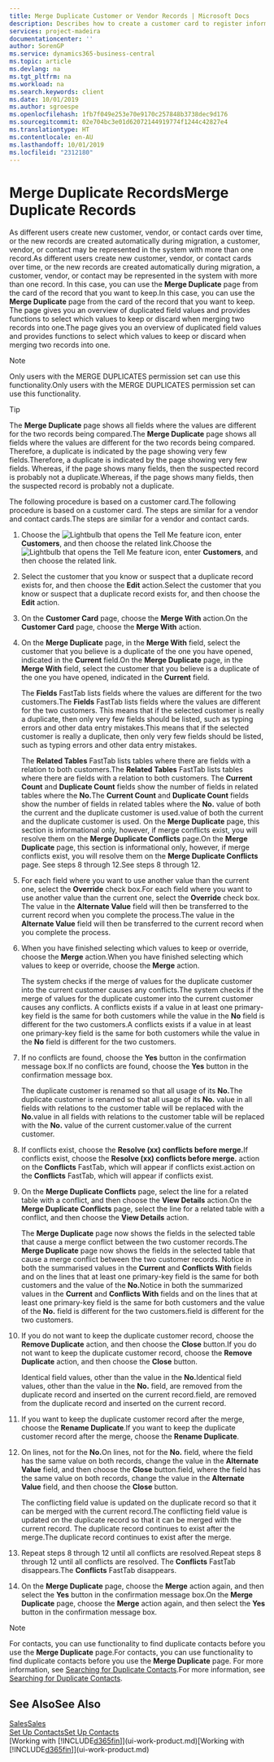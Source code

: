 ```yaml
---
title: Merge Duplicate Customer or Vendor Records | Microsoft Docs
description: Describes how to create a customer card to register information about each new customer or client that you sell to.
services: project-madeira
documentationcenter: ''
author: SorenGP
ms.service: dynamics365-business-central
ms.topic: article
ms.devlang: na
ms.tgt_pltfrm: na
ms.workload: na
ms.search.keywords: client
ms.date: 10/01/2019
ms.author: sgroespe
ms.openlocfilehash: 1fb7f049e253e70e9170c257848b3738dec9d176
ms.sourcegitcommit: 02e704bc3e01d62072144919774f1244c42827e4
ms.translationtype: HT
ms.contentlocale: en-AU
ms.lasthandoff: 10/01/2019
ms.locfileid: "2312180"
---
```

# <a name="merge-duplicate-records"></a><span data-ttu-id="d6a4e-103">Merge Duplicate Records</span><span class="sxs-lookup"><span data-stu-id="d6a4e-103">Merge Duplicate Records</span></span>
<span data-ttu-id="d6a4e-104">As different users create new customer, vendor, or contact cards over time, or the new records are created automatically during migration, a customer, vendor, or contact may be represented in the system with more than one record.</span><span class="sxs-lookup"><span data-stu-id="d6a4e-104">As different users create new customer, vendor, or contact cards over time, or the new records are created automatically during migration, a customer, vendor, or contact may be represented in the system with more than one record.</span></span> <span data-ttu-id="d6a4e-105">In this case, you can use the **Merge Duplicate** page from the card of the record that you want to keep.</span><span class="sxs-lookup"><span data-stu-id="d6a4e-105">In this case, you can use the **Merge Duplicate** page from the card of the record that you want to keep.</span></span> <span data-ttu-id="d6a4e-106">The page gives you an overview of duplicated field values and provides functions to select which values to keep or discard when merging two records into one.</span><span class="sxs-lookup"><span data-stu-id="d6a4e-106">The page gives you an overview of duplicated field values and provides functions to select which values to keep or discard when merging two records into one.</span></span>

> [!NOTE]
> <span data-ttu-id="d6a4e-107">Only users with the MERGE DUPLICATES permission set can use this functionality.</span><span class="sxs-lookup"><span data-stu-id="d6a4e-107">Only users with the MERGE DUPLICATES permission set can use this functionality.</span></span>

> [!TIP]
> <span data-ttu-id="d6a4e-108">The **Merge Duplicate** page shows all fields where the values are different for the two records being compared.</span><span class="sxs-lookup"><span data-stu-id="d6a4e-108">The **Merge Duplicate** page shows all fields where the values are different for the two records being compared.</span></span> <span data-ttu-id="d6a4e-109">Therefore, a duplicate is indicated by the page showing very few fields.</span><span class="sxs-lookup"><span data-stu-id="d6a4e-109">Therefore, a duplicate is indicated by the page showing very few fields.</span></span> <span data-ttu-id="d6a4e-110">Whereas, if the page shows many fields, then the suspected record is probably not a duplicate.</span><span class="sxs-lookup"><span data-stu-id="d6a4e-110">Whereas, if the page shows many fields, then the suspected record is probably not a duplicate.</span></span>

<span data-ttu-id="d6a4e-111">The following procedure is based on a customer card.</span><span class="sxs-lookup"><span data-stu-id="d6a4e-111">The following procedure is based on a customer card.</span></span> <span data-ttu-id="d6a4e-112">The steps are similar for a vendor  and contact cards.</span><span class="sxs-lookup"><span data-stu-id="d6a4e-112">The steps are similar for a vendor  and contact cards.</span></span>

1. <span data-ttu-id="d6a4e-113">Choose the ![Lightbulb that opens the Tell Me feature](media/ui-search/search_small.png "Tell me what you want to do") icon, enter **Customers**, and then choose the related link.</span><span class="sxs-lookup"><span data-stu-id="d6a4e-113">Choose the ![Lightbulb that opens the Tell Me feature](media/ui-search/search_small.png "Tell me what you want to do") icon, enter **Customers**, and then choose the related link.</span></span>
2. <span data-ttu-id="d6a4e-114">Select the customer that you know or suspect that a duplicate record exists for, and then choose the **Edit** action.</span><span class="sxs-lookup"><span data-stu-id="d6a4e-114">Select the customer that you know or suspect that a duplicate record exists for, and then choose the **Edit** action.</span></span>
3. <span data-ttu-id="d6a4e-115">On the **Customer Card** page, choose the **Merge With** action.</span><span class="sxs-lookup"><span data-stu-id="d6a4e-115">On the **Customer Card** page, choose the **Merge With** action.</span></span>
4. <span data-ttu-id="d6a4e-116">On the **Merge Duplicate** page, in the **Merge With** field, select the customer that you believe is a duplicate of the one you have opened, indicated in the **Current** field.</span><span class="sxs-lookup"><span data-stu-id="d6a4e-116">On the **Merge Duplicate** page, in the **Merge With** field, select the customer that you believe is a duplicate of the one you have opened, indicated in the **Current** field.</span></span>

    <span data-ttu-id="d6a4e-117">The **Fields** FastTab lists fields where the values are different for the two customers.</span><span class="sxs-lookup"><span data-stu-id="d6a4e-117">The **Fields** FastTab lists fields where the values are different for the two customers.</span></span> <span data-ttu-id="d6a4e-118">This means that if the selected customer is really a duplicate, then only very few fields should be listed, such as typing errors and other data entry mistakes.</span><span class="sxs-lookup"><span data-stu-id="d6a4e-118">This means that if the selected customer is really a duplicate, then only very few fields should be listed, such as typing errors and other data entry mistakes.</span></span>

    <span data-ttu-id="d6a4e-119">The **Related Tables** FastTab lists tables where there are fields with a relation to both customers.</span><span class="sxs-lookup"><span data-stu-id="d6a4e-119">The **Related Tables** FastTab lists tables where there are fields with a relation to both customers.</span></span> <span data-ttu-id="d6a4e-120">The **Current Count** and **Duplicate Count** fields show the number of fields in related tables where the **No.**</span><span class="sxs-lookup"><span data-stu-id="d6a4e-120">The **Current Count** and **Duplicate Count** fields show the number of fields in related tables where the **No.**</span></span> <span data-ttu-id="d6a4e-121">value of both the current and the duplicate customer is used.</span><span class="sxs-lookup"><span data-stu-id="d6a4e-121">value of both the current and the duplicate customer is used.</span></span> <span data-ttu-id="d6a4e-122">On the **Merge Duplicate** page, this section is informational only, however, if merge conflicts exist, you will resolve them on the **Merge Duplicate Conflicts** page.</span><span class="sxs-lookup"><span data-stu-id="d6a4e-122">On the **Merge Duplicate** page, this section is informational only, however, if merge conflicts exist, you will resolve them on the **Merge Duplicate Conflicts** page.</span></span> <span data-ttu-id="d6a4e-123">See steps 8 through 12.</span><span class="sxs-lookup"><span data-stu-id="d6a4e-123">See steps 8 through 12.</span></span>   

5. <span data-ttu-id="d6a4e-124">For each field where you want to use another value than the current one, select the **Override** check box.</span><span class="sxs-lookup"><span data-stu-id="d6a4e-124">For each field where you want to use another value than the current one, select the **Override** check box.</span></span> <span data-ttu-id="d6a4e-125">The value in the **Alternate Value** field will then be transferred to the current record when you complete the process.</span><span class="sxs-lookup"><span data-stu-id="d6a4e-125">The value in the **Alternate Value** field will then be transferred to the current record when you complete the process.</span></span>
6. <span data-ttu-id="d6a4e-126">When you have finished selecting which values to keep or override, choose the **Merge** action.</span><span class="sxs-lookup"><span data-stu-id="d6a4e-126">When you have finished selecting which values to keep or override, choose the **Merge** action.</span></span>

    <span data-ttu-id="d6a4e-127">The system checks if the merge of values for the duplicate customer into the current customer causes any conflicts.</span><span class="sxs-lookup"><span data-stu-id="d6a4e-127">The system checks if the merge of values for the duplicate customer into the current customer causes any conflicts.</span></span> <span data-ttu-id="d6a4e-128">A conflicts exists if a value in at least one primary-key field is the same for both customers while the value in the **No** field is different for the two customers.</span><span class="sxs-lookup"><span data-stu-id="d6a4e-128">A conflicts exists if a value in at least one primary-key field is the same for both customers while the value in the **No** field is different for the two customers.</span></span>

7. <span data-ttu-id="d6a4e-129">If no conflicts are found, choose the **Yes** button in the confirmation message box.</span><span class="sxs-lookup"><span data-stu-id="d6a4e-129">If no conflicts are found, choose the **Yes** button in the confirmation message box.</span></span>

    <span data-ttu-id="d6a4e-130">The duplicate customer is renamed so that all usage of its **No.**</span><span class="sxs-lookup"><span data-stu-id="d6a4e-130">The duplicate customer is renamed so that all usage of its **No.**</span></span> <span data-ttu-id="d6a4e-131">value in all fields with relations to the customer table will be replaced with the **No.**</span><span class="sxs-lookup"><span data-stu-id="d6a4e-131">value in all fields with relations to the customer table will be replaced with the **No.**</span></span> <span data-ttu-id="d6a4e-132">value of the current customer.</span><span class="sxs-lookup"><span data-stu-id="d6a4e-132">value of the current customer.</span></span>
8. <span data-ttu-id="d6a4e-133">If conflicts exist, choose the **Resolve (xx) conflicts before merge.**</span><span class="sxs-lookup"><span data-stu-id="d6a4e-133">If conflicts exist, choose the **Resolve (xx) conflicts before merge.**</span></span> <span data-ttu-id="d6a4e-134">action on the **Conflicts** FastTab, which will appear if conflicts exist.</span><span class="sxs-lookup"><span data-stu-id="d6a4e-134">action on the **Conflicts** FastTab, which will appear if conflicts exist.</span></span>
9. <span data-ttu-id="d6a4e-135">On the **Merge Duplicate Conflicts** page, select the line for a related table with a conflict, and then choose the **View Details** action.</span><span class="sxs-lookup"><span data-stu-id="d6a4e-135">On the **Merge Duplicate Conflicts** page, select the line for a related table with a conflict, and then choose the **View Details** action.</span></span>

    <span data-ttu-id="d6a4e-136">The **Merge Duplicate** page now shows the fields in the selected table that cause a merge conflict between the two customer records.</span><span class="sxs-lookup"><span data-stu-id="d6a4e-136">The **Merge Duplicate** page now shows the fields in the selected table that cause a merge conflict between the two customer records.</span></span> <span data-ttu-id="d6a4e-137">Notice in both the summarised values in the **Current** and **Conflicts With** fields and on the lines that at least one primary-key field is the same for both customers and the value of the **No.**</span><span class="sxs-lookup"><span data-stu-id="d6a4e-137">Notice in both the summarized values in the **Current** and **Conflicts With** fields and on the lines that at least one primary-key field is the same for both customers and the value of the **No.**</span></span> <span data-ttu-id="d6a4e-138">field is different for the two customers.</span><span class="sxs-lookup"><span data-stu-id="d6a4e-138">field is different for the two customers.</span></span>   
10. <span data-ttu-id="d6a4e-139">If you do not want to keep the duplicate customer record, choose the **Remove Duplicate** action, and then choose the **Close** button.</span><span class="sxs-lookup"><span data-stu-id="d6a4e-139">If you do not want to keep the duplicate customer record, choose the **Remove Duplicate** action, and then choose the **Close** button.</span></span>

    <span data-ttu-id="d6a4e-140">Identical field values, other than the value in the **No.**</span><span class="sxs-lookup"><span data-stu-id="d6a4e-140">Identical field values, other than the value in the **No.**</span></span> <span data-ttu-id="d6a4e-141">field, are removed from the duplicate record and inserted on the current record.</span><span class="sxs-lookup"><span data-stu-id="d6a4e-141">field, are removed from the duplicate record and inserted on the current record.</span></span>
11. <span data-ttu-id="d6a4e-142">If you want to keep the duplicate customer record after the merge,  choose the **Rename Duplicate**.</span><span class="sxs-lookup"><span data-stu-id="d6a4e-142">If you want to keep the duplicate customer record after the merge,  choose the **Rename Duplicate**.</span></span>
12. <span data-ttu-id="d6a4e-143">On lines, not for the **No.**</span><span class="sxs-lookup"><span data-stu-id="d6a4e-143">On lines, not for the **No.**</span></span> <span data-ttu-id="d6a4e-144">field, where the field has the same value on both records, change the value in the **Alternate Value** field, and then choose the **Close** button.</span><span class="sxs-lookup"><span data-stu-id="d6a4e-144">field, where the field has the same value on both records, change the value in the **Alternate Value** field, and then choose the **Close** button.</span></span>

    <span data-ttu-id="d6a4e-145">The conflicting field value is updated on the duplicate record so that it can be merged with the current record.</span><span class="sxs-lookup"><span data-stu-id="d6a4e-145">The conflicting field value is updated on the duplicate record so that it can be merged with the current record.</span></span> <span data-ttu-id="d6a4e-146">The duplicate record continues to exist after the merge.</span><span class="sxs-lookup"><span data-stu-id="d6a4e-146">The duplicate record continues to exist after the merge.</span></span>
13. <span data-ttu-id="d6a4e-147">Repeat steps 8 through 12 until all conflicts are resolved.</span><span class="sxs-lookup"><span data-stu-id="d6a4e-147">Repeat steps 8 through 12 until all conflicts are resolved.</span></span> <span data-ttu-id="d6a4e-148">The **Conflicts** FastTab disappears.</span><span class="sxs-lookup"><span data-stu-id="d6a4e-148">The **Conflicts** FastTab disappears.</span></span>
14. <span data-ttu-id="d6a4e-149">On the **Merge Duplicate** page, choose the **Merge** action again, and then select the **Yes** button in the confirmation message box.</span><span class="sxs-lookup"><span data-stu-id="d6a4e-149">On the **Merge Duplicate** page, choose the **Merge** action again, and then select the **Yes** button in the confirmation message box.</span></span>

> [!NOTE]
> <span data-ttu-id="d6a4e-150">For contacts, you can use functionality to find duplicate contacts before you use the **Merge Duplicate** page.</span><span class="sxs-lookup"><span data-stu-id="d6a4e-150">For contacts, you can use functionality to find duplicate contacts before you use the **Merge Duplicate** page.</span></span> <span data-ttu-id="d6a4e-151">For more information, see [Searching for Duplicate Contacts](marketing-setup-contacts.md#searching-for-duplicate-contacts).</span><span class="sxs-lookup"><span data-stu-id="d6a4e-151">For more information, see [Searching for Duplicate Contacts](marketing-setup-contacts.md#searching-for-duplicate-contacts).</span></span>

## <a name="see-also"></a><span data-ttu-id="d6a4e-152">See Also</span><span class="sxs-lookup"><span data-stu-id="d6a4e-152">See Also</span></span>
[<span data-ttu-id="d6a4e-153">Sales</span><span class="sxs-lookup"><span data-stu-id="d6a4e-153">Sales</span></span>](sales-manage-sales.md)  
[<span data-ttu-id="d6a4e-154">Set Up Contacts</span><span class="sxs-lookup"><span data-stu-id="d6a4e-154">Set Up Contacts</span></span>](marketing-setup-contacts.md)  
<span data-ttu-id="d6a4e-155">[Working with [!INCLUDE[d365fin](includes/d365fin_md.md)]](ui-work-product.md)</span><span class="sxs-lookup"><span data-stu-id="d6a4e-155">[Working with [!INCLUDE[d365fin](includes/d365fin_md.md)]](ui-work-product.md)</span></span>
